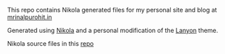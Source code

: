 This repo contains Nikola generated files for my personal site and blog at [mrinalpurohit.in](https://mrinalpurohit.in)

Generated using [Nikola](https://getnikola.com) and a personal modification of the [Lanyon](https://github.com/iammrinal0/lanyon) theme.

Nikola source files in this [repo](https://github.com/iammrinal0/site_nikola_source)
